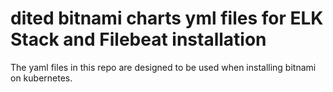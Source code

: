 # dited bitnami charts yml files for ELK Stack and Filebeat installation

The yaml files in this repo are designed to be used when installing bitnami on kubernetes.

